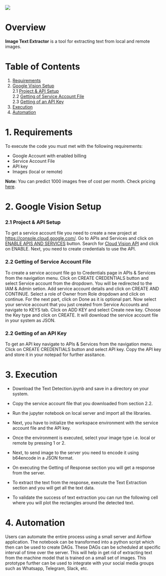 <a href="https://github.com/insaid2018/automation-projects/tree/main/python-codes/image-text-extractor"><img src="https://raw.githubusercontent.com/insaid2018/automation-projects/main/python-codes/image-text-extractor/images/logo.png"></a>

# Overview
**Image Text Extractor** is a tool for extracting text from local and remote images.

# Table of Contents
1. [Requirements](#Section1)<br>
2. [Google Vision Setup](#Section2)<br>
  2.1 [Project & API Setup](#Section21)<br>
  2.2 [Getting of Service Account File](#Section22)<br>
  2.3 [Getting of an API Key](#Section22)<br>
3. [Execution](#Section3)<br>
4. [Automation](#Section4)<br>

<a name=Section1></a>
# 1. Requirements

To execute the code you must met with the following requirements:
- Google Account with enabled billing
- Service Account File
- API key
- Images (local or remote)


**Note:** You can predict 1000 images free of cost per month. Check pricing <a href="https://cloud.google.com/vision/product-search/pricing">here</a>.


<a name=Section2></a>
# 2. Google Vision Setup

<a name=Section21></a>
### 2.1 Project & API Setup

To get a service account file you need to create a new project at https://console.cloud.google.com/. Go to APIs and Services and click on <a href="https://raw.githubusercontent.com/insaid2018/automation-projects/main/python-codes/image-text-extractor/images/enabling-apis.PNG">ENABLE APIS AND SERVICES</a> button. Search for <a href="https://raw.githubusercontent.com/insaid2018/automation-projects/main/python-codes/image-text-extractor/images/cloud-vision-api.PNG">Cloud Vision API</a> and click on ENABLE. Next, you need to create credentials to use the API.

<a name=Section22></a>
### 2.2 Getting of Service Account File

To create a service account file go to Credentials page in APIs & Services from the navigation menu. Click on CREATE CREDENTIALS button and select Service account from the dropdown. You will be redirected to the IAM & Admin setion. Add service account details and click on CREATE AND CONTINUE. Select a role of Owner from Role dropdown and click on continue. For the next part, click on Done as it is optional part. Now select your service account that you just created from Service Accounts and navigate to KEYS tab. Click on  ADD KEY and select Create new key. Choose the Key type and click on CREATE. It will download the service account file in your system as JSON.

<a name=Section23></a>
### 2.2 Getting of an API Key

To get an API key navigate to APIs & Services from the navigation menu. Click on CREATE CREDENTIALS button and select API key. Copy the API key and store it in your notepad for further assitance.

<a name=Section3></a>
# 3. Execution

- Download the Text Detection.ipynb and save in a directory on your system.

- Copy the service account file that you downloaded from section 2.2.

- Run the jupyter notebook on local server and import all the libraries.

- Next, you have to initialize the workspace environment with the service account file and the API key.

- Once the environment is executed, select your image type i.e. local or remote by pressing 1 or 2.

- Next, to send image to the server you need to encode it using b64encode in a JSON format.

- On executing the Getting of Response section you will get a response from the server.

- To extract the text from the response, execute the Text Extraction section and you will get all the text data.

- To validate the success of text extraction you can run the following cell where you will plot the rectangles around the detected text.


<a name=Section4></a>
# 4. Automation

Users can automate the entire process using a small server and Airflow application. 
The notebook can be transformed into a python script which then can be used to create DAGs.
These DAGs can be scheduled at specific interval of time over the server.
This will help in get rid of extracting text from the machine model that is trained on a small set of images.
This prototype further can be used to integrate with your social media groups such as Whatsapp, Telegram, Slack, etc.
